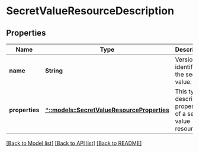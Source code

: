 # SecretValueResourceDescription

## Properties
Name | Type | Description | Notes
------------ | ------------- | ------------- | -------------
**name** | **String** | Version identifier of the secret value. | [default to null]
**properties** | [***::models::SecretValueResourceProperties**](SecretValueResourceProperties.md) | This type describes properties of a secret value resource. | [default to null]

[[Back to Model list]](../README.md#documentation-for-models) [[Back to API list]](../README.md#documentation-for-api-endpoints) [[Back to README]](../README.md)



